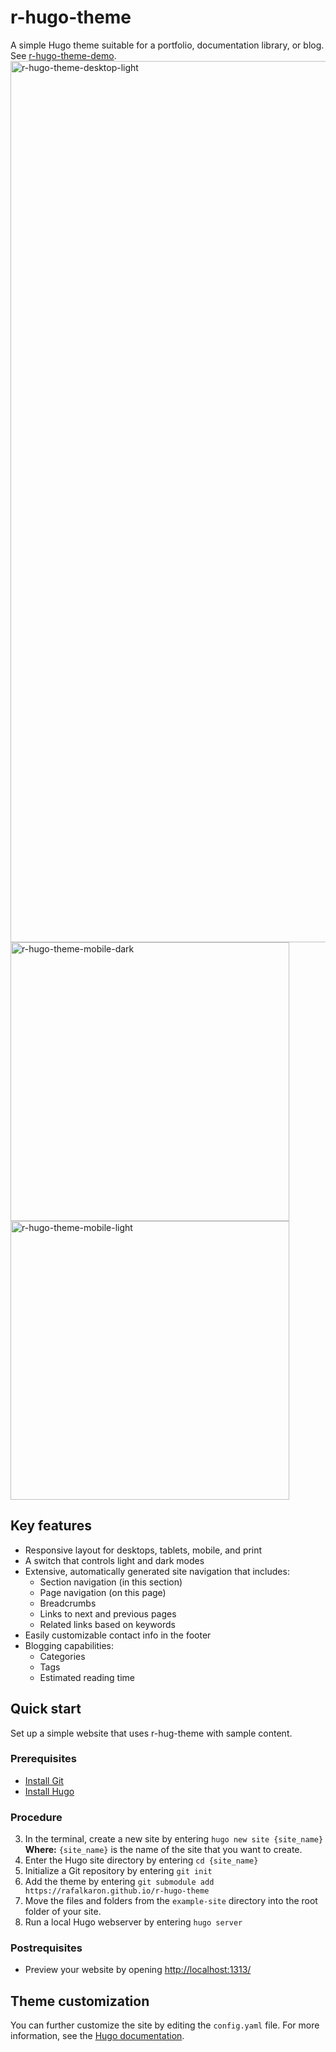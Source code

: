 # r-hugo-theme

A simple Hugo theme suitable for a portfolio, documentation library, or blog. See [r-hugo-theme-demo](https://rafalkaron.github.io/r-hugo-theme-demo).
<img width="1410" alt="r-hugo-theme-desktop-light" src="https://user-images.githubusercontent.com/45826759/175793931-f7810c7e-1ce9-438c-98f7-ee9c9a75536b.png"><img width="446" alt="r-hugo-theme-mobile-dark" src="https://user-images.githubusercontent.com/45826759/175793933-db7448a7-fd96-474c-8073-c05a09d6b7db.png">
<img width="446" alt="r-hugo-theme-mobile-light" src="https://user-images.githubusercontent.com/45826759/175793934-9d00a991-8e40-4c5d-8149-540c93b462cf.png">


## Key features

* Responsive layout for desktops, tablets, mobile, and print
* A switch that controls light and dark modes
* Extensive, automatically generated site navigation that includes:
  * Section navigation (in this section)
  * Page navigation (on this page)
  * Breadcrumbs
  * Links to next and previous pages
  * Related links based on keywords
* Easily customizable contact info in the footer
* Blogging capabilities:
  * Categories
  * Tags
  * Estimated reading time

## Quick start

Set up a simple website that uses r-hug-theme with sample content.

### Prerequisites

* [Install Git](https://git-scm.com/book/en/v2/Getting-Started-Installing-Git)
* [Install Hugo](https://gohugo.io/getting-started/quick-start/#step-1-install-hugo)

### Procedure

3. In the terminal, create a new site by entering `hugo new site {site_name}`  
**Where:** `{site_name}` is the name of the site that you want to create.
4. Enter the Hugo site directory by entering `cd {site_name}`
5. Initialize a Git repository by entering `git init`
6. Add the theme by entering `git submodule add https://rafalkaron.github.io/r-hugo-theme`
7. Move the files and folders from the `example-site` directory into the root folder of your site.
8. Run a local Hugo webserver by entering `hugo server`

### Postrequisites

* Preview your website by opening [http://localhost:1313/](http://localhost:1313/)

## Theme customization

You can further customize the site by editing the `config.yaml` file. For more information, see the [Hugo documentation](https://gohugo.io/documentation/).
